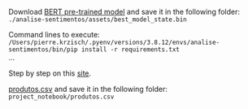 Download [BERT pre-trained model](https://drive.google.com/file/d/1d4RBMWwnzFBaPL2TSu-X1lfb3GLv1Pz5/view) and save it in the following folder:  
`./analise-sentimentos/assets/best_model_state.bin`
  
Command lines to execute:  
`/Users/pierre.krzisch/.pyenv/versions/3.8.12/envs/analise-sentimentos/bin/pip install -r requirements.txt`  
...  

Step by step on this [site](https://aurimrv.gitbook.io/pratica-devops-com-docker-para-machine-learning/2-desenvolvimento/2-1-do-notebook-para-aplicacao-parte-1).  

[produtos.csv](https://gitlab.com/aurimrv/bookdevopsml/-/blob/main/2-desenvolvimento/codigo/classificador-produtos/produtos.csv) and save it in the following folder:  
`project_notebook/produtos.csv`

